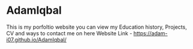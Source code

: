 # AdamIqbal
This is my porfoltio website you can view my Education history, Projects, CV and ways to contact me on here
Website Link - https://adam-i07.github.io/AdamIqbal/
